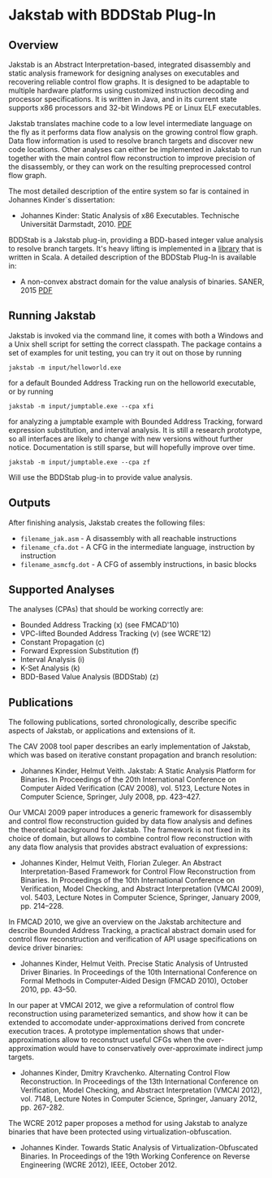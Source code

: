 Jakstab with BDDStab Plug-In
=======

Overview
--------

Jakstab is an Abstract Interpretation-based, integrated disassembly
and static analysis framework for designing analyses on executables
and recovering reliable control flow graphs. It is designed to be
adaptable to multiple hardware platforms using customized instruction
decoding and processor specifications. It is written in Java, and in
its current state supports x86 processors and 32-bit Windows PE or
Linux ELF executables.

Jakstab translates machine code to a low level intermediate language
on the fly as it performs data flow analysis on the growing control
flow graph. Data flow information is used to resolve branch targets
and discover new code locations. Other analyses can either be
implemented in Jakstab to run together with the main control flow
reconstruction to improve precision of the disassembly, or they can
work on the resulting preprocessed control flow graph.

The most detailed description of the entire system so far is contained
in Johannes Kinder`s dissertation:

* Johannes Kinder: Static Analysis of x86 Executables. Technische Universität 
Darmstadt, 2010. [PDF](http://nbn-resolving.de/urn:nbn:de:tuda-tuprints-23388)

BDDStab is a Jakstab plug-in, providing a BDD-based integer value analysis to
resolve branch targets.
It's heavy lifting is implemented in a [library](https://github.com/bigmac2k/integerset-bdd) that is written in Scala.
A detailed description of the BDDStab Plug-In is available in:

* A non-convex abstract domain for the value analysis of binaries.
SANER, 2015 [PDF](http://www.sts.tu-harburg.de/projects/BDDstab/bddstab.pdf)


Running Jakstab
---------------

Jakstab is invoked via the command line, it comes with both a Windows
and a Unix shell script for setting the correct classpath. The package
contains a set of examples for unit testing, you can try it out on
those by running

  `jakstab -m input/helloworld.exe`

for a default Bounded Address Tracking run on the helloworld
executable, or by running

  `jakstab -m input/jumptable.exe --cpa xfi`

for analyzing a jumptable example with Bounded Address Tracking,
forward expression substitution, and interval analysis. It is still a
research prototype, so all interfaces are likely to change with new
versions without further notice. Documentation is still sparse, but
will hopefully improve over time.

  `jakstab -m input/jumptable.exe --cpa zf`
  
  Will use the BDDStab plug-in to provide value analysis.

Outputs
-------

After finishing analysis, Jakstab creates the following files:

* `filename_jak.asm` - A disassembly with all reachable instructions
* `filename_cfa.dot` - A CFG in the intermediate language, instruction by instruction
* `filename_asmcfg.dot` - A CFG of assembly instructions, in basic blocks

Supported Analyses
------------------

The analyses (CPAs) that should be working correctly are:

* Bounded Address Tracking (x) (see FMCAD'10)
* VPC-lifted Bounded Address Tracking (v) (see WCRE'12)
* Constant Propagation (c)
* Forward Expression Substitution (f)
* Interval Analysis (i)
* K-Set Analysis (k)
* BDD-Based Value Analysis (BDDStab) (z)

Publications
------------

The following publications, sorted chronologically, describe specific
aspects of Jakstab, or applications and extensions of it.

The CAV 2008 tool paper describes an early implementation of Jakstab,
which was based on iterative constant propagation and branch
resolution:

* Johannes Kinder, Helmut Veith. Jakstab: A Static Analysis Platform for
Binaries. In Proceedings of the 20th International Conference on
Computer Aided Verification (CAV 2008), vol. 5123, Lecture Notes in
Computer Science, Springer, July 2008, pp. 423–427.
 
Our VMCAI 2009 paper introduces a generic framework for disassembly
and control flow reconstruction guided by data flow analysis and
defines the theoretical background for Jakstab. The framework is not
fixed in its choice of domain, but allows to combine control flow
reconstruction with any data flow analysis that provides abstract
evaluation of expressions:

* Johannes Kinder, Helmut Veith, Florian Zuleger. An Abstract
Interpretation-Based Framework for Control Flow Reconstruction from
Binaries. In Proceedings of the 10th International Conference on
Verification, Model Checking, and Abstract Interpretation (VMCAI
2009), vol. 5403, Lecture Notes in Computer Science, Springer, January
2009, pp. 214–228.
 
In FMCAD 2010, we give an overview on the Jakstab architecture and
describe Bounded Address Tracking, a practical abstract domain used
for control flow reconstruction and verification of API usage
specifications on device driver binaries:

* Johannes Kinder, Helmut Veith. Precise Static Analysis of Untrusted
Driver Binaries. In Proceedings of the 10th International Conference
on Formal Methods in Computer-Aided Design (FMCAD 2010), October 2010,
pp. 43–50.
 
In our paper at VMCAI 2012, we give a reformulation of control flow
reconstruction using parameterized semantics, and show how it can be
extended to accomodate under-approximations derived from concrete
execution traces. A prototype implementation shows that
under-approximations allow to reconstruct useful CFGs when the
over-approximation would have to conservatively over-approximate
indirect jump targets.

* Johannes Kinder, Dmitry Kravchenko. Alternating Control Flow
Reconstruction. In Proceedings of the 13th International Conference on
Verification, Model Checking, and Abstract Interpretation (VMCAI
2012), vol. 7148, Lecture Notes in Computer Science, Springer, January
2012, pp. 267-282.
 
The WCRE 2012 paper proposes a method for using Jakstab to analyze
binaries that have been protected using virtualization-obfuscation.

* Johannes Kinder. Towards Static Analysis of Virtualization-Obfuscated
Binaries. In Proceedings of the 19th Working Conference on Reverse
Engineering (WCRE 2012), IEEE, October 2012.
 
